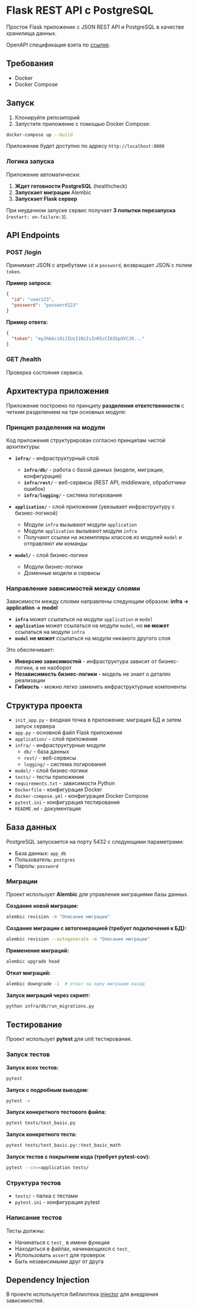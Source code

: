# Flask REST API с PostgreSQL

Простое Flask приложение с JSON REST API и PostgreSQL в качестве хранилища данных.

OpenAPI спецификация взята по [ссылке](https://github.com/OtusTeam/highload/blob/d952f8bf71cb979f30e1657f37713ddd33b4451d/homework/openapi.json).

## Требования

- Docker
- Docker Compose

## Запуск

1. Клонируйте репозиторий
2. Запустите приложение с помощью Docker Compose:

```bash
docker-compose up --build
```

Приложение будет доступно по адресу `http://localhost:8000`

### Логика запуска

Приложение автоматически:
1. **Ждет готовности PostgreSQL** (healthcheck)
2. **Запускает миграции** Alembic
3. **Запускает Flask сервер**

При неудачном запуске сервис получает **3 попытки перезапуска** (`restart: on-failure:3`).

## API Endpoints

### POST /login
Принимает JSON с атрибутами `id` и `password`, возвращает JSON с полем `token`.

**Пример запроса:**
```json
{
  "id": "user123",
  "password": "password123"
}
```

**Пример ответа:**
```json
{
  "token": "eyJhbGciOiJIUzI1NiIsInR5cCI6IkpXVCJ9..."
}
```

### GET /health
Проверка состояния сервиса.

## Архитектура приложения

Приложение построено по принципу **разделения ответственности** с четким разделением на три основных модуля:

### Принцип разделения на модули

Код приложения структурирован согласно принципам чистой архитектуры:

- **`infra/`** - инфраструктурный слой
  - **`infra/db/`** - работа с базой данных (модели, миграции, конфигурация)
  - **`infra/rest/`** - веб-сервисы (REST API, middleware, обработчики ошибок)
  - **`infra/logging/`** - система логирования

- **`application/`** - слой приложения (увязывает инфраструктуру с бизнес-логикой)
  - Модули `infra` вызывают модули `application`
  - Модули `application` вызывают модули `infra`
  - Получают ссылки на экземпляры классов из модулей `model` и отправляют им команды

- **`model/`** - слой бизнес-логики
  - Модули бизнес-логики
  - Доменные модели и сервисы

### Направление зависимостей между слоями

Зависимости между слоями направлены следующим образом: **infra → application → model**

- **`infra`** может ссылаться на модули `application` и `model`
- **`application`** может ссылаться на модули `model`, но **не может** ссылаться на модули `infra`
- **`model`** **не может** ссылаться на модули никакого другого слоя

Это обеспечивает:
- **Инверсию зависимостей** - инфраструктура зависит от бизнес-логики, а не наоборот
- **Независимость бизнес-логики** - модель не знает о деталях реализации
- **Гибкость** - можно легко заменить инфраструктурные компоненты

## Структура проекта

- `init_app.py` - входная точка в приложение: миграция БД и затем запуск сервера
- `app.py` - основной файл Flask приложения
- `application/` - слой приложения
- `infra/` - инфраструктурные модули
  - `db/` - база данных
  - `rest/` - веб-сервисы
  - `logging/` - система логирования
- `model/` - слой бизнес-логики
- `tests/` - тесты приложения
- `requirements.txt` - зависимости Python
- `Dockerfile` - конфигурация Docker
- `docker-compose.yml` - конфигурация Docker Compose
- `pytest.ini` - конфигурация тестирования
- `README.md` - документация

## База данных

PostgreSQL запускается на порту 5432 с следующими параметрами:
- База данных: `app_db`
- Пользователь: `postgres`
- Пароль: `password`

### Миграции

Проект использует **Alembic** для управления миграциями базы данных.

**Создание новой миграции:**
```bash
alembic revision -m "Описание миграции"
```

**Создание миграции с автогенерацией (требует подключения к БД):**
```bash
alembic revision --autogenerate -m "Описание миграции"
```

**Применение миграций:**
```bash
alembic upgrade head
```

**Откат миграций:**
```bash
alembic downgrade -1  # откат на одну миграцию назад
```

**Запуск миграций через скрипт:**
```bash
python infra/db/run_migrations.py
```

## Тестирование

Проект использует **pytest** для unit тестирования.

### Запуск тестов

**Запуск всех тестов:**
```bash
pytest
```

**Запуск с подробным выводом:**
```bash
pytest -v
```

**Запуск конкретного тестового файла:**
```bash
pytest tests/test_basic.py
```

**Запуск конкретного теста:**
```bash
pytest tests/test_basic.py::test_basic_math
```

**Запуск тестов с покрытием кода (требует pytest-cov):**
```bash
pytest --cov=application tests/
```

### Структура тестов

- `tests/` - папка с тестами
- `pytest.ini` - конфигурация pytest

### Написание тестов

Тесты должны:
- Начинаться с `test_` в имени функции
- Находиться в файлах, начинающихся с `test_`
- Использовать `assert` для проверок
- Быть независимыми друг от друга

## Dependency Injection

В проекте используется библиотека [injector](https://pypi.org/project/injector/) для внедрения зависимостей.
